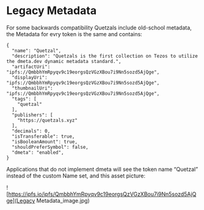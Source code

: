 # Legacy Metadata
For some backwards compatibility Quetzals include old-school metadata, the Metadata for evry token is the same and contains:

```application-json
{
  "name": "Quetzal",
  "description": "Quetzals is the first collection on Tezos to utilize the dmeta.dev dynamic metadata standard.",
  "artifactUri": "ipfs://QmbbhYmRpyqv9c19eorgsQzVGzXBou7i9Nn5sozd5AjQge",
  "displayUri": "ipfs://QmbbhYmRpyqv9c19eorgsQzVGzXBou7i9Nn5sozd5AjQge",
  "thumbnailUri": "ipfs://QmbbhYmRpyqv9c19eorgsQzVGzXBou7i9Nn5sozd5AjQge",
  "tags": [
    "quetzal"
  ],
  "publishers": [
    "https://quetzals.xyz"
  ],
  "decimals": 0,
  "isTransferable": true,
  "isBooleanAmount": true,
  "shouldPreferSymbol": false,
  "dmeta": "enabled",
}
```

Applications that do not implement dmeta will see the token name “Quetzal” instead of the custom Name set, and this asset picture:

![https://ipfs.io/ipfs/QmbbhYmRpyqv9c19eorgsQzVGzXBou7i9Nn5sozd5AjQge](Legacy Metadata_image.jpg)